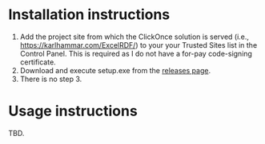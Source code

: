# Installation instructions

1. Add the project site from which the ClickOnce solution is served (i.e., https://karlhammar.com/ExcelRDF/) to your your Trusted Sites list in the Control Panel. This is required as I do not have a for-pay code-signing certificate.
2. Download and execute setup.exe from the [releases page](https://github.com/hammar/ExcelRDF/releases).
3. There is no step 3.

# Usage instructions

TBD.
